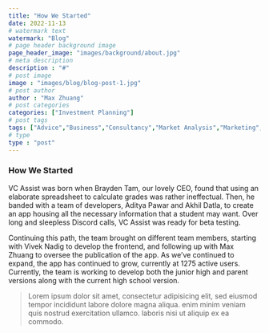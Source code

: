 ```yaml
---
title: "How We Started"
date: 2022-11-13
# watermark text
watermark: "Blog"
# page header background image
page_header_image: "images/background/about.jpg"
# meta description
description : "#"
# post image
image : "images/blog/blog-post-1.jpg"
# post author
author : "Max Zhuang"
# post categories
categories: ["Investment Planning"]
# post tags
tags: ["Advice","Business","Consultancy","Market Analysis","Marketing","Finance"]
# type
type : "post"
---
```


### How We Started

VC Assist was born when Brayden Tam, our lovely CEO, found that using an elaborate spreadsheet to calculate grades was rather ineffectual. Then, he banded with a team of developers, Aditya Pawar and Akhil Datla, to create an app housing all the necessary information that a student may want. Over long and sleepless Discord calls, VC Assist was ready for beta testing. 

Continuing this path, the team brought on different team members, starting with Vivek Nadig to develop the frontend, and following up with Max Zhuang to oversee the publication of the app. As we’ve continued to expand, the app has continued to grow, currently at 1275 active users. Currently, the team is working to develop both the junior high and parent versions along with the current high school version.

> Lorem ipsum dolor sit amet, consectetur adipisicing elit, sed eiusmod tempor incididunt labore dolore magna aliqua. enim minim veniam quis nostrud exercitation ullamco. laboris nisi ut aliquip ex ea commodo.
